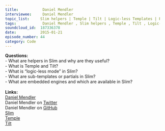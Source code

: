 ```yaml
--- 
title:           Daniel Mendler 
interviewee:     Daniel Mendler 
topic_list:     Slim helpers | Temple | Tilt | Logic-less Templates | Partials | Embedded engines
tags:            Daniel Mendler , Slim helpers , Temple , Tilt , Logic-less Templates , Partials , Embedded engines
soundcloud_id:  187336378
date:           2015-01-21
episode_number: 44
category: Code
---
```


<p class="show_notes_display"><b>Questions:</b><br>- What are helpers in Slim and why are they useful?<br>- What is Temple and Tilt?<br>- What is “logic-less mode” in Slim?<br>- What are sub-templates or partials in Slim?<br>- What are embedded engines and which are available in Slim?<br><br><b>Links:</b><br><a rel="nofollow" target="_blank" href="http://daniel-mendler.de/">Daniel Mendler</a><br>Daniel Mendler on <a rel="nofollow" target="_blank" href="https://twitter.com/min4d">Twitter</a><br>Daniel Mendler on <a rel="nofollow" target="_blank" href="https://github.com/minad">GitHub</a><br><a rel="nofollow" target="_blank" href="http://slim-lang.com/">Slim</a><br><a rel="nofollow" target="_blank" href="https://github.com/judofyr/temple">Temple</a><br><a rel="nofollow" target="_blank" href="https://github.com/rtomayko/tilt">Tilt</a></p>
